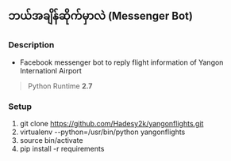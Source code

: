 ## ဘယ်အချိန်ဆိုက်မှာလဲ (Messenger Bot)  

### Description
- Facebook messenger bot to reply flight information of Yangon Internationl Airport

> Python Runtime **2.7**  

### Setup
1. git clone https://github.com/Hadesy2k/yangonflights.git
2. virtualenv --python=/usr/bin/python yangonflights
3. source bin/activate
4. pip install -r requirements
